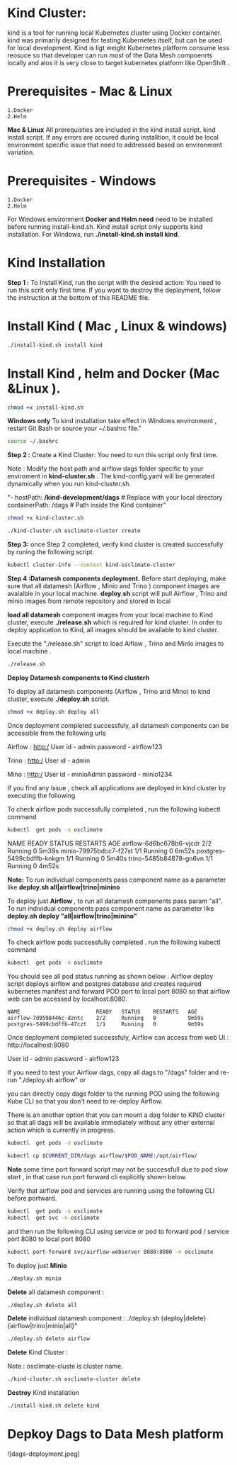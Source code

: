 # Kind Cluster:

kind is a tool for running local Kubernetes cluster using Docker container.
kind was primarily designed for testing Kubernetes itself, but can be used for local development.
Kind is ligt weight Kubernetes platform consume less reosuce so that developer can run most of the Data Mesh compoenrts locally and alos it is very close to target kubernetes platform like OpenShift . 

# Prerequisites - Mac & Linux 
    
    1.Docker
    2.Helm

**Mac & Linux**
All prerequisties are included in the kind install script. kind install script. If any errors are occured during installtion, it could be local environment specific issue that need to addressed based on environment variation. 

# Prerequisites - Windows
    
    1.Docker
    2.Helm

For Windows environment **Docker and Helm need** need to be installed before running install-kind.sh. Kind install script only supports kind installation. For Windows, run **./install-kind.sh install kind**.

# Kind Installation

**Step 1 :** To Install Kind, run the script with the desired action: You need to run this scrit only first time.  If you want to destroy the deployment, follow the instruction at the bottom of this README file. 

# Install Kind ( Mac , Linux & windows)
   
```bash
./install-kind.sh install kind
 ```

 # Install Kind , helm and Docker (Mac &Linux ). 

```bash
chmod +x install-kind.sh
```
**Windows only** To kind installation take effect in Windows environment , restart Git Bash or source your ~/.bashrc file."

```bash
source ~/.bashrc
 ```

**Step 2 :** Create a Kind Cluster: You need to run this script only first time. 

Note : Modify the host path and airflow dags folder specific to your enviroment in **kind-cluster.sh** .
The kind-config.yaml will be generated dynamically when you run kind-cluster.sh.

"- hostPath: **<home>/kind-development/dags**   # Replace with your local directory
        containerPath: /dags  # Path inside the Kind container"

```bash
chmod +x kind-cluster.sh
```

```bash
./kind-cluster.sh osclimate-cluster create
```
   
**Step 3:** once Step 2 completed, verify kind cluster is created successfully by runing the following script.

```bash
kubectl cluster-info --context kind-osclimate-cluster
 ```

**Step 4 :Datamesh components deployment.** Before start deploying, make sure that all datamesh (Airflow , Minio and  Trino ) component images are avaialble in your local machine. **deploy.sh** script will pull Airflow , Trino and minio images from remote repository and stored in local 

**load all datamesh** component images from your local machine to Kind cluster,  execute **./release.sh** which is required for kind cluster. In order to deploy application to Kind, all images should be available to kind cluster. 

Execute the "./release.sh" script to load Aiflow , Trino and MinIo images to local machine .

```bash
./release.sh
```
**Deploy Datamesh components to Kind clusterh**

To deploy all datamesh components (Airflow , Trino and Mino) to kind cluster, execute  **./deploy.sh** script.

```bash
chmod +x deploy.sh deploy all
```
Once deployment completed successfuly, all datamesh components can be accessible from the following urls

Airflow : [http:/](http://localhost:8080)
User id     - admin
password    - airflow123

Trino   : [http:/](http://localhost:8081)
User id     - admin


Mino    : [http:/](http://localhost:9005)
User id     - minioAdmin
password    - minio1234

If you find any issue , check all applications are deployed in kind cluster by executing the following 

To check airflow pods successfully completed , run the following kubectl command 

```bash
kubectl  get pods -n osclimate
```
NAME                        READY   STATUS    RESTARTS   AGE
airflow-6d6bc678b6-vjcdr    2/2     Running   0          5m39s
minio-79975bdcc7-f27st      1/1     Running   0          6m52s
postgres-5499cbdffb-knkgm   1/1     Running   0          5m40s
trino-5485b84878-gn6vn      1/1     Running   0          4m52s

**Note:** To run individual components pass component name as a parameter like **deploy.sh all|airflow|trino|minino**

To deploy just **Airflow** , to run all datamesh components pass param "all". To run individual components pass component name as parameter like **deploy.sh deploy "all|airflow|trino|minino"**

```bash
chmod +x deploy.sh deploy airflow
```
To check airflow pods successfully completed . run the following kubectl command 

```bash
kubectl  get pods -n osclimate
```

You should see all pod status running as shown below . Airflow deploy script deploys airflow and postgres database and creates required kubernetes manifest and forward POD port to local port 8080 so that airflow web can be accessed by localhost:8080.

    NAME                        READY   STATUS    RESTARTS   AGE
    airflow-7d9598446c-dzntc    2/2     Running   0          9m59s
    postgres-5499cbdffb-47czt   1/1     Running   0          9m59s

Once deployment completed successfuly, Airflow can access from web UI : http://localhost:8080

User id     - admin
password    - airflow123


If you need to test your Airflow dags, copy all dags to "/dags" folder and re-run "./deploy.sh airflow" 
    or 

you can directly copy dags folder to the running POD using the following Kube CLI so that you don't need to re-deploy Airflow. 

There is an another option that you can mount a dag folder to KIND cluster so that all dags will be available immediately without any other external action which is currently in progress.

```bash
kubectl  get pods -n osclimate
```
```bash
kubectl cp $CURRENT_DIR/dags airflow/$POD_NAME:/opt/airflow/
```

**Note** some time port forward script may not be successfull due to pod slow start , in that case run port forward cli explicitly shown below.

Verify that airflow pod and services are running using the following CLI before portward. 

```bash
kubectl  get pods -n osclimate
kubectl  get svc -n osclimate
```
and then run the following CLI using service or pod to forward pod / service port 8080 to local port 8080

```bash
kubectl port-forward svc/airflow-webserver 8080:8080 -n osclimate
```

To deploy just **Minio**

```bash
./deploy.sh minio
```

 **Delete** all datamesh component  : 
```bash
./deploy.sh delete all 
```

 **Delete** individual datamesh component  : ./deploy.sh {deploy|delete} {airflow|trino|minio|all}"
 
```bash
./deploy.sh delete airflow 
```

 **Delete** Kind Cluster : 
  
  Note : osclimate-cluste is cluster name.

```bash
./kind-cluster.sh osclimate-cluster delete 
```


**Destroy** Kind installation

```bash
./install-kind.sh delete kind
```

# Depkoy Dags to Data Mesh platform
![dags-deployment.jpeg]

